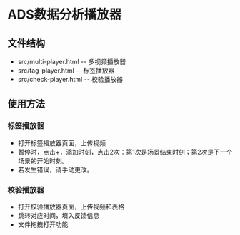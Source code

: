 # ADS数据分析播放器

## 文件结构
* src/multi-player.html -- 多视频播放器
* src/tag-player.html -- 标签播放器
* src/check-player.html -- 校验播放器

## 使用方法
### 标签播放器
* 打开标签播放器页面，上传视频
* 暂停时，点击+，添加时刻，点击2次：第1次是场景结束时刻；第2次是下一个场景的开始时刻。
* 若发生错误，请手动更改。

### 校验播放器
* 打开校验播放器页面，上传视频和表格
* 跳转对应时间，填入反馈信息
* 文件拖拽打开功能